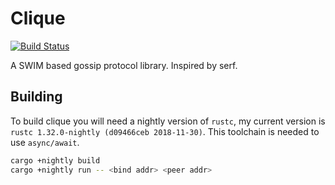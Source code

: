 # Clique

[![Build Status](https://travis-ci.org/LucioFranco/clique.svg?branch=master)](https://travis-ci.org/LucioFranco/clique)

A SWIM based gossip protocol library. Inspired by serf.

## Building

To build clique you will need a nightly version of `rustc`, my current version is `rustc 1.32.0-nightly (d09466ceb 2018-11-30)`. This toolchain is needed to use `async/await`.

``` bash
cargo +nightly build
cargo +nightly run -- <bind addr> <peer addr>
```
